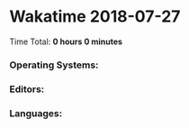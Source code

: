 # Wakatime 2018-07-27

Time Total: **0 hours 0 minutes**

### Operating Systems:

### Editors:

### Languages:

